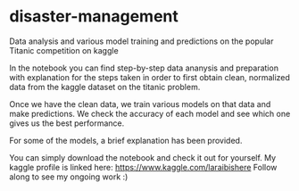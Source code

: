 # disaster-management
 Data analysis and various model training and predictions on the popular Titanic competition on kaggle

 In the notebook you can find step-by-step data ananysis and preparation with explanation for the steps taken in order to first obtain clean, normalized data from the kaggle dataset on the titanic problem.

Once we have the clean data, we train various models on that data and make predictions. We check the accuracy of each model and see which one gives us the best performance.

For some of the models, a brief explanation has been provided.

You can simply download the notebook and check it out for yourself.
My kaggle profile is linked here: https://www.kaggle.com/laraibishere
Follow along to see my ongoing work :)
